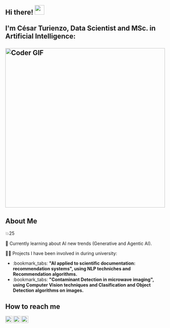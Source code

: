 <h2 align="left">
 <abc>
  <br>Hi there! <img src="https://user-images.githubusercontent.com/42378118/110234147-e3259600-7f4e-11eb-95be-0c4047144dea.gif" width="30"><br>
  <br> I'm César Turienzo, Data Scientist and MSc. in Artificial Intelligence:<br>
  <br>
    <img src="https://media.giphy.com/media/SWoSkN6DxTszqIKEqv/giphy.gif" alt="Coder GIF" width="500">
 </abc>
</h2> 

## About Me

 :collision:25
  
 :notebook_with_decorative_cover: Currently learning about AI new trends (Generative and Agentic AI).
 
 :man_technologist: Projects I have been involved in during university:
 <ul> 
   <li> :bookmark_tabs: <strong>"AI applied to scientific documentation: recommendation systems", using NLP techniches and Recommendation algorithms. </strong></li>
   <li> :bookmark_tabs: <strong>"Contaminant Detection in microwave imaging", using Computer Vision techniques and Clasification and Object Detection algorithms on images. </strong></li>
 </ul>
 
 
 
## How to reach me
 
 <a href="https://www.linkedin.com/in/cesarturienzo/">
  <img align="left" alt="Cesar's LinkedIN" width="22px" src="https://cdn-icons-png.flaticon.com/512/174/174857.png" />
</a>

<a href="mailto:cturienzoforcada@gmail.com"> 
  <img align="left" alt="Cesar's mail" width="22px" src="https://cdn-icons-png.flaticon.com/512/281/281769.png" />
</a>
<a href="https://github.com/cturienzo/"> 
  <img align="left" alt="Cesar's Github" width="22px" src="https://cdn-icons-png.flaticon.com/512/25/25231.png" />
</a>
<br/><br/>
 
  

<!--
**cturienzo/cturienzo** is a ✨ _special_ ✨ repository because its `README.md` (this file) appears on your GitHub profile.

Here are some ideas to get you started:

- 🔭 I’m currently working on ...
- 🌱 I’m currently learning ...
- 👯 I’m looking to collaborate on ...
- 🤔 I’m looking for help with ...
- 💬 Ask me about ...
- 📫 How to reach me: ...
- 😄 Pronouns: ...
- ⚡ Fun fact: ...
-->
